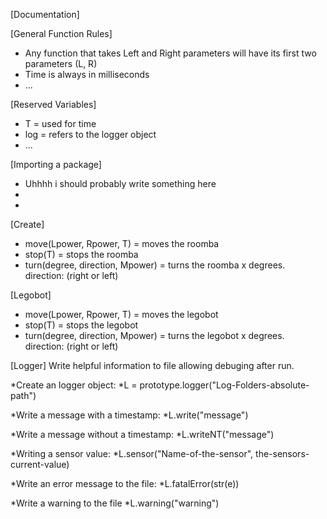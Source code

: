 [Documentation]

[General Function Rules]
* Any function that takes Left and Right parameters will have its first two parameters (L, R)
* Time is always in milliseconds
* ... 

[Reserved Variables]
* T = used for time
* log = refers to the logger object
* ...

[Importing a package]
* Uhhhh i should probably write something here
*
*

[Create]
* move(Lpower, Rpower, T) = moves the roomba
* stop(T) = stops the roomba
* turn(degree, direction, Mpower) = turns the roomba x degrees. direction: (right or left) 

[Legobot]
* move(Lpower, Rpower, T) = moves the legobot
* stop(T) = stops the legobot
* turn(degree, direction, Mpower) = turns the legobot x degrees. direction: (right or left) 

[Logger]
Write helpful information to file allowing
debuging after run.

*Create an logger object:
*L = prototype.logger("Log-Folders-absolute-path")

*Write a message with a timestamp:
*L.write("message")

*Write a message without a timestamp:
*L.writeNT("message")

*Writing a sensor value:
*L.sensor("Name-of-the-sensor", the-sensors-current-value)

*Write an error message to the file:
*L.fatalError(str(e))

*Write a warning to the file
*L.warning("warning")
